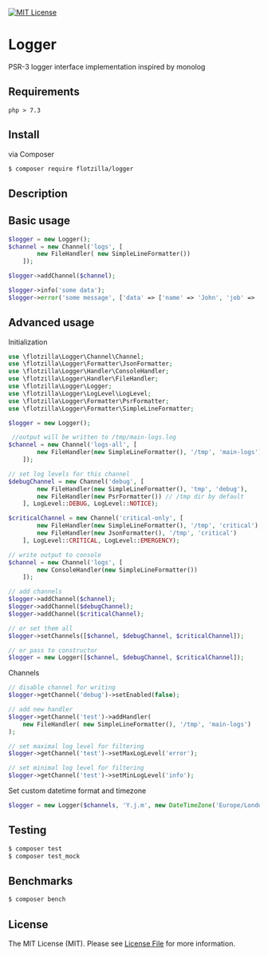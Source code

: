 [![MIT License][license-shield]][license-url]

# Logger
PSR-3 logger interface implementation inspired by monolog

## Requirements

`php > 7.3`

## Install
via Composer

```bash
$ composer require flotzilla/logger
```

## Description

## Basic usage
```php
$logger = new Logger();
$channel = new Channel('logs', [
        new FileHandler( new SimpleLineFormatter())
    ]);

$logger->addChannel($channel);

$logger->info('some data');
$logger->error('some message', ['data' => ['name' => 'John', 'job' => 'night watcher']]);
```

## Advanced usage

Initialization
```php
use \flotzilla\Logger\Channel\Channel;
use \flotzilla\Logger\Formatter\JsonFormatter;
use \flotzilla\Logger\Handler\ConsoleHandler;
use \flotzilla\Logger\Handler\FileHandler;
use \flotzilla\Logger\Logger;
use \flotzilla\Logger\LogLevel\LogLevel;
use \flotzilla\Logger\Formatter\PsrFormatter;
use \flotzilla\Logger\Formatter\SimpleLineFormatter;

$logger = new Logger();

 //output will be written to /tmp/main-logs.log
$channel = new Channel('logs-all', [
        new FileHandler(new SimpleLineFormatter(), '/tmp', 'main-logs')
    ]);

// set log levels for this channel
$debugChannel = new Channel('debug', [
        new FileHandler(new SimpleLineFormatter(), 'tmp', 'debug'),
        new FileHandler(new PsrFormatter()) // /tmp dir by default
    ], LogLevel::DEBUG, LogLevel::NOTICE);

$criticalChannel = new Channel('critical-only', [
        new FileHandler(new SimpleLineFormatter(), '/tmp', 'critical'),
        new FileHandler(new JsonFormatter(), '/tmp', 'critical')
    ], LogLevel::CRITICAL, LogLevel::EMERGENCY);

// write output to console
$channel = new Channel('logs', [
        new ConsoleHandler(new SimpleLineFormatter())
    ]);

// add channels 
$logger->addChannel($channel);
$logger->addChannel($debugChannel);
$logger->addChannel($criticalChannel);

// or set them all 
$logger->setChannels([$channel, $debugChannel, $criticalChannel]);

// or pass to constructor
$logger = new Logger([$channel, $debugChannel, $criticalChannel]);
```

Channels
```php
// disable channel for writing 
$logger->getChannel('debug')->setEnabled(false);

// add new handler
$logger->getChannel('test')->addHandler(
    new FileHandler( new SimpleLineFormatter(), '/tmp', 'main-logs')
);

// set maximal log level for filtering
$logger->getChannel('test')->setMaxLogLevel('error');

// set minimal log level for filtering
$logger->getChannel('test')->setMinLogLevel('info');
```

Set custom datetime format and timezone
```php
$logger = new Logger($channels, 'Y.j.m', new DateTimeZone('Europe/London'));
```

## Testing

```bash
$ composer test
$ composer test_mock
```

## Benchmarks
```bash
$ composer bench
```

## License

The MIT License (MIT). Please see [License File](https://github.com/flotzilla/logger/blob/master/LICENCE.md) for more information.

[license-shield]: https://img.shields.io/github/license/othneildrew/Best-README-Template.svg?style=flat-square
[license-url]: https://github.com/flotzilla/container/blob/master/LICENCE.md